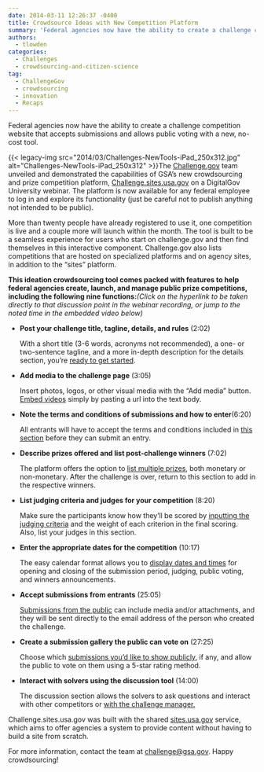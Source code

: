 ```yaml
---
date: 2014-03-11 12:26:37 -0400
title: Crowdsource Ideas with New Competition Platform
summary: 'Federal agencies now have the ability to create a challenge competition website that accepts submissions and allows public voting with a new, no-cost tool. The Challenge.gov team unveiled and demonstrated the capabilities of GSA&rsquo;s new crowdsourcing and prize competition platform, Challenge.sites.usa.gov on a DigitalGov University webinar. The platform is now available for any'
authors:
  - tlowden
categories:
  - Challenges
  - crowdsourcing-and-citizen-science
tag:
  - ChallengeGov
  - crowdsourcing
  - innovation
  - Recaps
---
```


<p dir="ltr">
  Federal agencies now have the ability to create a challenge competition website that accepts submissions and allows public voting with a new, no-cost tool.
</p>

{{< legacy-img src="2014/03/Challenges-NewTools-iPad\_250x312.jpg" alt="Challenges-NewTools-iPad\_250x312" >}}The <a href="https://challenge.gov/" target="_blank">Challenge.gov</a> team unveiled and demonstrated the capabilities of GSA’s new crowdsourcing and prize competition platform, <a href="http://challenge.sites.usa.gov/" target="_blank">Challenge.sites.usa.gov</a> on a DigitalGov University webinar. The platform is now available for any federal employee to log in and explore its functionality (just be careful not to publish anything not intended to be public).

More than twenty people have already registered to use it, one competition is live and a couple more will launch within the month. The tool is built to be a seamless experience for users who start on challenge.gov and then find themselves in this interactive component. Challenge.gov also lists competitions that are hosted on specialized platforms and on agency sites, in addition to the &#8220;sites&#8221; platform.

**This ideation crowdsourcing tool comes packed with features to help federal agencies create, launch, and manage public prize competitions, including the following nine functions:**_(Click on the hyperlink to be taken directly to that discussion point in the webinar recording, or jump to the noted time in the embedded video below)_

  * **Post your challenge title, tagline, details, and rules** (2:02)
  
    With a short title (3-6 words, acronyms not recommended), a one- or two-sentence tagline, and a more in-depth description for the details section, you’re [ready to get started](http://www.youtube.com/watch?v=Yw58jVvppAw&feature=youtu.be&t=2m2s).
  * **Add media to the challenge page** (3:05)
  
    Insert photos, logos, or other visual media with the “Add media” button. [Embed videos](http://www.youtube.com/watch?v=Yw58jVvppAw&feature=youtu.be&t=3m5s) simply by pasting a url into the text body.
  * **Note the terms and conditions of submissions and how to enter**(6:20)
  
    All entrants will have to accept the terms and conditions included in [this section](http://www.youtube.com/watch?v=Yw58jVvppAw&feature=youtu.be&t=6m20s) before they can submit an entry.
  * **Describe prizes offered and list post-challenge winners** (7:02)
  
    The platform offers the option to [list multiple prizes](http://www.youtube.com/watch?v=Yw58jVvppAw&feature=youtu.be&t=7m2s), both monetary or non-monetary. After the challenge is over, return to this section to add in the respective winners.
  * **List judging criteria and judges for your competition** (8:20)
  
    Make sure the participants know how they’ll be scored by [inputting the judging criteria](http://www.youtube.com/watch?v=Yw58jVvppAw&feature=youtu.be&t=8m20s) and the weight of each criterion in the final scoring. Also, list your judges in this section.
  * **Enter the appropriate dates for the competition** (10:17)
  
    The easy calendar format allows you to [display dates and times](http://www.youtube.com/watch?v=Yw58jVvppAw&feature=youtu.be&t=10m17s) for opening and closing of the submission period, judging, public voting, and winners announcements.
  * **Accept submissions from entrants** (25:05)
  
    [Submissions from the public](http://www.youtube.com/watch?v=Yw58jVvppAw&feature=youtu.be&t=25m5s) can include media and/or attachments, and they will be sent directly to the email address of the person who created the challenge.
  * **Create a submission gallery the public can vote on** (27:25)
  
    Choose which [submissions you&#8217;d like to show publicly](http://www.youtube.com/watch?v=Yw58jVvppAw&feature=youtu.be&t=27m25s), if any, and allow the public to vote on them using a 5-star rating method.
  * **Interact with solvers using the discussion tool** (14:00)
  
    The discussion section allows the solvers to ask questions and interact with other competitors or [with the challenge manager.](http://www.youtube.com/watch?v=Yw58jVvppAw&feature=youtu.be&t=14m)

Challenge.sites.usa.gov was built with the shared <a href="https://sites.usa.gov/" target="_blank">sites.usa.gov</a> service, which aims to offer agencies a system to provide content without having to build a site from scratch.

For more information, contact the team at <challenge@gsa.gov>. Happy crowdsourcing!